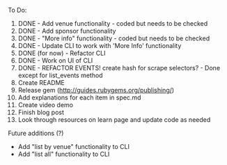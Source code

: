 To Do:

1. DONE - Add venue functionality - coded but needs to be checked
2. DONE - Add sponsor functionality
3. DONE - "More info" functionality - coded but needs to be checked
4. DONE - Update CLI to work with 'More Info' functionality
5. DONE (for now) - Refactor CLI
6. DONE - Work on UI of CLI
7. DONE - REFACTOR EVENTS! create hash for scrape selectors? - Done except for list_events method
8. Create README
9. Release gem (http://guides.rubygems.org/publishing/)
10. Add explanations for each item in spec.md
11. Create video demo
12. Finish blog post
13. Look through resources on learn page and update code as needed

Future additions (?)
* Add "list by venue" functionality to CLI
* Add "list all" functionality to CLI
